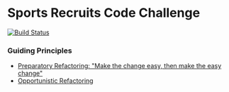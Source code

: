 # Sports Recruits Code Challenge

[![Build Status](https://travis-ci.com/AndyWendt/sports-recruits-challenge3.svg?branch=master)](https://travis-ci.com/AndyWendt/sports-recruits-challenge3)


### Guiding Principles
* [Preparatory Refactoring: "Make the change easy, then make the easy change"](https://martinfowler.com/articles/preparatory-refactoring-example.html)
* [Opportunistic Refactoring](https://martinfowler.com/bliki/OpportunisticRefactoring.html)

